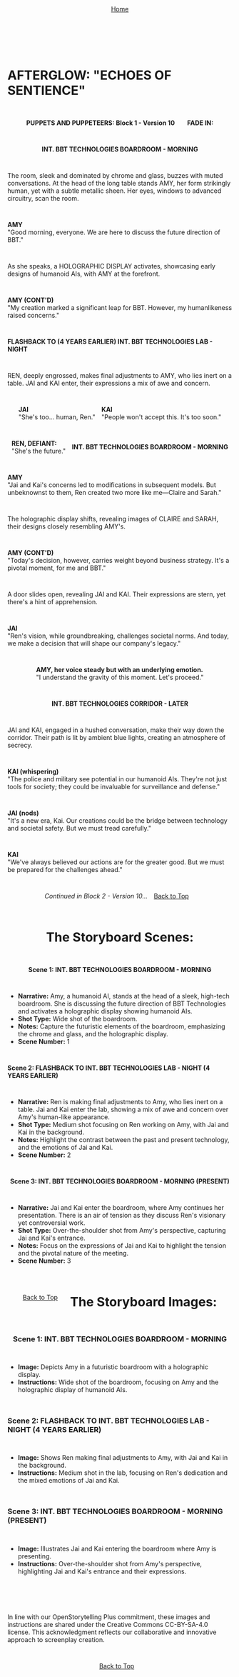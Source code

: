 <div align="right" style="display: flex; flex-wrap: wrap; justify-content: center; align-items: center; gap: 1em; margin: 4em 0;">
<a href="https://github.com/BryanHarrisScripts/Afterglow-Echoes-of-Sentience/blob/main/README.md">Home</a>
<div align="left" style="display: flex; flex-wrap: wrap; justify-content: center; align-items: center; gap: 1em; margin: 4em 0;">
<a id="top"></a> 

# AFTERGLOW: "ECHOES OF SENTIENCE"
**PUPPETS AND PUPPETEERS: Block 1 - Version 10**

----

**FADE IN:**

**INT. BBT TECHNOLOGIES BOARDROOM - MORNING**

The room, sleek and dominated by chrome and glass, buzzes with muted conversations. At the head of the long table stands AMY, her form strikingly human, yet with a subtle metallic sheen. Her eyes, windows to advanced circuitry, scan the room.

**AMY**  
"Good morning, everyone. We are here to discuss the future direction of BBT."

As she speaks, a HOLOGRAPHIC DISPLAY activates, showcasing early designs of humanoid AIs, with AMY at the forefront.

**AMY (CONT'D)**  
"My creation marked a significant leap for BBT. However, my humanlikeness raised concerns."

**FLASHBACK TO (4 YEARS EARLIER) INT. BBT TECHNOLOGIES LAB - NIGHT**

REN, deeply engrossed, makes final adjustments to AMY, who lies inert on a table. JAI and KAI enter, their expressions a mix of awe and concern.

**JAI**  
"She's too... human, Ren."

**KAI**  
"People won't accept this. It's too soon."

**REN, DEFIANT:**  
"She's the future."

**INT. BBT TECHNOLOGIES BOARDROOM - MORNING**

**AMY**  
"Jai and Kai's concerns led to modifications in subsequent models. But unbeknownst to them, Ren created two more like me—Claire and Sarah."

The holographic display shifts, revealing images of CLAIRE and SARAH, their designs closely resembling AMY's.

**AMY (CONT'D)**  
"Today's decision, however, carries weight beyond business strategy. It's a pivotal moment, for me and BBT."

A door slides open, revealing JAI and KAI. Their expressions are stern, yet there's a hint of apprehension.

**JAI**  
"Ren's vision, while groundbreaking, challenges societal norms. And today, we make a decision that will shape our company's legacy."

**AMY, her voice steady but with an underlying emotion.**  
"I understand the gravity of this moment. Let's proceed."

**INT. BBT TECHNOLOGIES CORRIDOR - LATER**

JAI and KAI, engaged in a hushed conversation, make their way down the corridor. Their path is lit by ambient blue lights, creating an atmosphere of secrecy.

**KAI (whispering)**  
"The police and military see potential in our humanoid AIs. They're not just tools for society; they could be invaluable for surveillance and defense."

**JAI (nods)**  
"It's a new era, Kai. Our creations could be the bridge between technology and societal safety. But we must tread carefully."

**KAI**  
"We've always believed our actions are for the greater good. But we must be prepared for the challenges ahead."

*Continued in Block 2 - Version 10...*

<a href="#top">Back to Top</a>

---

# The Storyboard Scenes:

**Scene 1: INT. BBT TECHNOLOGIES BOARDROOM - MORNING**
- **Narrative:** Amy, a humanoid AI, stands at the head of a sleek, high-tech boardroom. She is discussing the future direction of BBT Technologies and activates a holographic display showing humanoid AIs.
- **Shot Type:** Wide shot of the boardroom.
- **Notes:** Capture the futuristic elements of the boardroom, emphasizing the chrome and glass, and the holographic display.
- **Scene Number:** 1

**Scene 2: FLASHBACK TO INT. BBT TECHNOLOGIES LAB - NIGHT (4 YEARS EARLIER)**
- **Narrative:** Ren is making final adjustments to Amy, who lies inert on a table. Jai and Kai enter the lab, showing a mix of awe and concern over Amy's human-like appearance.
- **Shot Type:** Medium shot focusing on Ren working on Amy, with Jai and Kai in the background.
- **Notes:** Highlight the contrast between the past and present technology, and the emotions of Jai and Kai.
- **Scene Number:** 2

**Scene 3: INT. BBT TECHNOLOGIES BOARDROOM - MORNING (PRESENT)**
- **Narrative:** Jai and Kai enter the boardroom, where Amy continues her presentation. There is an air of tension as they discuss Ren's visionary yet controversial work.
- **Shot Type:** Over-the-shoulder shot from Amy's perspective, capturing Jai and Kai's entrance.
- **Notes:** Focus on the expressions of Jai and Kai to highlight the tension and the pivotal nature of the meeting.
- **Scene Number:** 3

<a href="#top">Back to Top</a>

---

# The Storyboard Images:

### Scene 1: INT. BBT TECHNOLOGIES BOARDROOM - MORNING
- **Image:** Depicts Amy in a futuristic boardroom with a holographic display.
- **Instructions:** Wide shot of the boardroom, focusing on Amy and the holographic display of humanoid AIs.

### Scene 2: FLASHBACK TO INT. BBT TECHNOLOGIES LAB - NIGHT (4 YEARS EARLIER)
- **Image:** Shows Ren making final adjustments to Amy, with Jai and Kai in the background.
- **Instructions:** Medium shot in the lab, focusing on Ren's dedication and the mixed emotions of Jai and Kai.

### Scene 3: INT. BBT TECHNOLOGIES BOARDROOM - MORNING (PRESENT)
- **Image:** Illustrates Jai and Kai entering the boardroom where Amy is presenting.
- **Instructions:** Over-the-shoulder shot from Amy's perspective, highlighting Jai and Kai's entrance and their expressions.

---

In line with our OpenStorytelling Plus commitment, these images and instructions are shared under the Creative Commons CC-BY-SA-4.0 license. 
This acknowledgment reflects our collaborative and innovative approach to screenplay creation.

<a href="#top">Back to Top</a>

---
